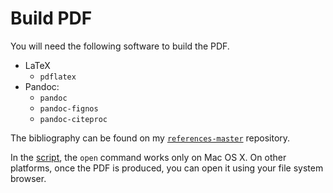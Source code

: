 # Build PDF

You will need the following software to build the PDF.

- LaTeX
    - `pdflatex`
- Pandoc:
    - `pandoc`
    - `pandoc-fignos`
    - `pandoc-citeproc`

The bibliography can be found on my [`references-master`](http://github.com/ericmjl/references-master) repository.

In the [script](./build.sh), the `open` command works only on Mac OS X. On other platforms, once the PDF is produced, you can open it using your file system browser.
